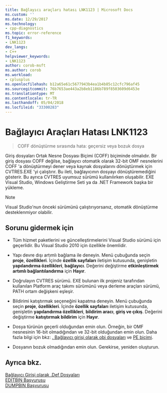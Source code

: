 ```yaml
---
title: Bağlayıcı araçları hatası LNK1123 | Microsoft Docs
ms.custom: ''
ms.date: 12/29/2017
ms.technology:
- cpp-diagnostics
ms.topic: error-reference
f1_keywords:
- LNK1123
dev_langs:
- C++
helpviewer_keywords:
- LNK1123
author: corob-msft
ms.author: corob
ms.workload:
- cplusplus
ms.openlocfilehash: b12a65e61c5677943b4ea1b4b85c12cfc796af45
ms.sourcegitcommit: 76b7653ae443a2b8eb1186b789f8503609d6453e
ms.translationtype: MT
ms.contentlocale: tr-TR
ms.lasthandoff: 05/04/2018
ms.locfileid: "33300283"
---
```

# <a name="linker-tools-error-lnk1123"></a>Bağlayıcı Araçları Hatası LNK1123

> COFF dönüştürme sırasında hata: geçersiz veya bozuk dosya

Giriş dosyaları Ortak Nesne Dosyası Biçimi (COFF) biçiminde olmalıdır. Bir giriş dosyası COFF değilse, bağlayıcı otomatik olarak 32-bit OMF nesnelerini COFF 'a dönüştürmeyi dener veya kaynak dosyalarını dönüştürmek için CVTRES.EXE 'yi çalıştırır. Bu ileti, bağlayıcının dosyayı dönüştüremediğini gösterir. Bu ayrıca CVTRES uyumsuz sürümü kullanılırken oluşabilir. EXE Visual Studio, Windows Geliştirme Seti ya da .NET Framework başka bir yükleme.

> [!NOTE]
> Visual Studio'nun önceki sürümünü çalıştırıyorsanız, otomatik dönüştürme desteklenmiyor olabilir.

## <a name="to-fix-the-problem"></a>Sorunu gidermek için

- Tüm hizmet paketlerini ve güncelleştirmelerini Visual Studio sürümü için geçerlidir. Bu Visual Studio 2010 için özellikle önemlidir.

- Yapı devre dışı artımlı bağlama ile deneyin. Menü çubuğunda seçin **proje**, **özellikleri**. İçinde **özellik sayfaları** iletişim kutusunda, genişletin **yapılandırma özellikleri**, **bağlayıcı**. Değerini değiştirme **etkinleştirmek artımlı bağlantılandırma** için **Hayır**.

- Doğrulayın CVTRES sürümü. EXE bulunan ilk projeniz tarafından kullanılan Platform araç takımı sürümünü veya derleme araçları sürümü, PATH ortam değişkeni eşleşir.

- Bildirimi katıştırmak seçeneğini kapatma deneyin. Menü çubuğunda seçin **proje**, **özellikleri**. İçinde **özellik sayfaları** iletişim kutusunda, genişletin **yapılandırma özellikleri**, **bildirim aracı**, **giriş ve çıkış**. Değerini değiştirme **katıştırmak bildirim** için **Hayır**.

- Dosya türünün geçerli olduğundan emin olun. Örneğin, bir OMF nesnesinin 16-bit olmadığından ve 32-bit olduğundan emin olun. Daha fazla bilgi için bkz: [. Bağlayıcı girişi olarak obj dosyaları](../../build/reference/dot-obj-files-as-linker-input.md) ve [PE biçimi](https://msdn.microsoft.com/library/windows/desktop/ms680547).

- Dosyanın bozuk olmadığından emin olun. Gerekirse, yeniden oluşturun.

## <a name="see-also"></a>Ayrıca bkz.

[Bağlayıcı Girişi olarak .Def Dosyaları](../../build/reference/dot-obj-files-as-linker-input.md)  
[EDITBIN Başvurusu](../../build/reference/editbin-reference.md)  
[DUMPBIN Başvurusu](../../build/reference/dumpbin-reference.md)  
